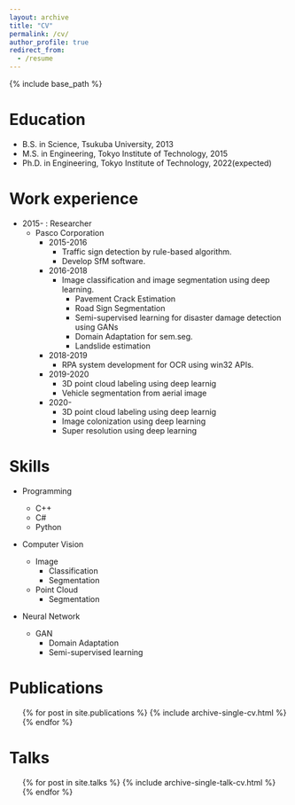 ```yaml
---
layout: archive
title: "CV"
permalink: /cv/
author_profile: true
redirect_from:
  - /resume
---
```


{% include base_path %}

Education
======
* B.S. in Science, Tsukuba University, 2013
* M.S. in Engineering, Tokyo Institute of Technology, 2015
* Ph.D. in Engineering, Tokyo Institute of Technology, 2022(expected)

Work experience
======
* 2015- : Researcher
  * Pasco Corporation
    * 2015-2016
        * Traffic sign detection by rule-based algorithm. 
        * Develop SfM software.
    * 2016-2018
      * Image classification and image segmentation using deep learning.
          * Pavement Crack Estimation
          * Road Sign Segmentation
          * Semi-supervised learning for disaster damage detection using GANs
          * Domain Adaptation for sem.seg.
          * Landslide estimation
    * 2018-2019
        * RPA system development for OCR using win32 APIs.
    * 2019-2020
        * 3D point cloud labeling using deep learnig
        * Vehicle segmentation from aerial image
    * 2020-
        * 3D point cloud labeling using deep learnig
        * Image colonization using deep learning
        * Super resolution using deep learning
        
      


  
Skills
======
* Programming 
  * C++
  * C#
  * Python
  
* Computer Vision
  * Image 
      * Classification 
      * Segmentation 
  * Point Cloud  
      * Segmentation 
      
* Neural Network
  * GAN 
    * Domain Adaptation 
    * Semi-supervised learning      

Publications
======
  <ul>{% for post in site.publications %}
    {% include archive-single-cv.html %}
  {% endfor %}</ul>
  
Talks
======
  <ul>{% for post in site.talks %}
    {% include archive-single-talk-cv.html %}
  {% endfor %}</ul>
  
<!-- 
Teaching
======
  <ul>{% for post in site.teaching %}
    {% include archive-single-cv.html %}
  {% endfor %}</ul>
-->

